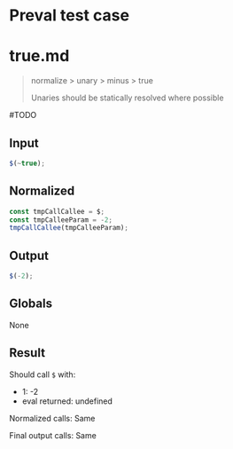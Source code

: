 # Preval test case

# true.md

> normalize > unary > minus > true
>
> Unaries should be statically resolved where possible

#TODO

## Input

`````js filename=intro
$(~true);
`````

## Normalized

`````js filename=intro
const tmpCallCallee = $;
const tmpCalleeParam = -2;
tmpCallCallee(tmpCalleeParam);
`````

## Output

`````js filename=intro
$(-2);
`````

## Globals

None

## Result

Should call `$` with:
 - 1: -2
 - eval returned: undefined

Normalized calls: Same

Final output calls: Same
